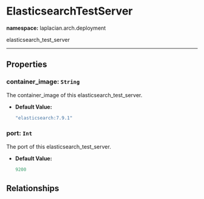 # **ElasticsearchTestServer**
**namespace:** laplacian.arch.deployment

elasticsearch_test_server



---

## Properties

### container_image: `String`
The container_image of this elasticsearch_test_server.
- **Default Value:**
  ```kotlin
  "elasticsearch:7.9.1"
  ```

### port: `Int`
The port of this elasticsearch_test_server.
- **Default Value:**
  ```kotlin
  9200
  ```

## Relationships